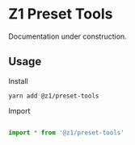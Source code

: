 # Z1 Preset Tools

Documentation under construction.

## Usage

Install

```
yarn add @z1/preset-tools
```

Import

```JavaScript

import * from '@z1/preset-tools'

```
